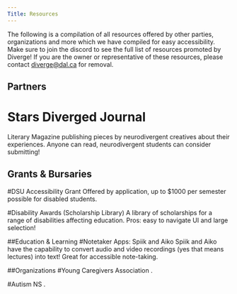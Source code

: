 ```yaml
---
Title: Resources
---
```

The following is a compilation of all resources offered by other parties, organizations and more which we have compiled for easy accessibility. Make sure to join the discord to see the full list of resources promoted by Diverge! If you are the owner or representative of these resources, please contact diverge@dal.ca for removal.

## Partners
# Stars Diverged Journal
Literary Magazine publishing pieces by neurodivergent creatives about their experiences. Anyone can read, neurodivergent students can consider submitting!


## Grants & Bursaries
#DSU Accessibility Grant
Offered by application, up to $1000 per semester possible for disabled students.

#Disability Awards (Scholarship Library)
A library of scholarships for a range of disabilities affecting education. Pros: easy to navigate UI and large selection!


##Education & Learning
#Notetaker Apps: Spiik and Aiko
Spiik and Aiko have the capability to convert audio and video recordings (yes that means lectures) into text! Great for accessible note-taking.


##Organizations
#Young Caregivers Association
.

#Autism NS
.
